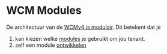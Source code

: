 # WCM Modules

De architectuur van de [WCMv4 is modulair](/common/content/concept-modules). Dit betekent dat je 

1. kan kiezen welke [modules](/modules/content/wcm-modules.md) je gebruikt om jou tenant.
2. zelf een module [ontwikkelen](/modules/content/getting-started.md)

